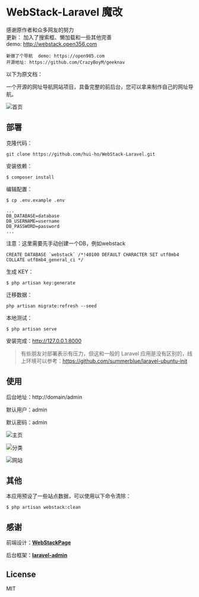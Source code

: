 # WebStack-Laravel 魔改
感谢原作者和众多网友的努力  
更新：
加入了搜索框、懒加载和一些其他完善  
demo: http://webstack.open356.com  

```
新做了个导航  demo: https://open985.com
开源地址: https://github.com/CrazyBoyM/geeknav
```

以下为原文档：

一个开源的网址导航网站项目，具备完整的前后台，您可以拿来制作自己的网址导航。

![首页](public/screen/01.png)



## 部署

克隆代码：

```shell
git clone https://github.com/hui-ho/WebStack-Laravel.git
```

安装依赖：

```shell
$ composer install
```

编辑配置：

```
$ cp .env.example .env
```

```
...
DB_DATABASE=database
DB_USERNAME=username
DB_PASSWORD=password
...
```
注意：这里需要先手动创建一个DB，例如webstack
```
CREATE DATABASE `webstack` /*!40100 DEFAULT CHARACTER SET utf8mb4 COLLATE utf8mb4_general_ci */
```

生成 KEY：

```shell
$ php artisan key:generate  
```

迁移数据：

```shell
php artisan migrate:refresh --seed
```

本地测试：

```shell
$ php artisan serve
```

安装完成：http://127.0.0.1:8000

> 有些朋友对部署表示有压力，但这和一般的 Laravel 应用是没有区别的，线上环境可以参考：https://github.com/summerblue/laravel-ubuntu-init


## 使用

后台地址：http://domain/admin

默认用户：admin

默认密码：admin

![主页](public/screen/02.png)

![分类](public/screen/03.png)

![网站](public/screen/04.png)


## 其他

本应用预设了一些站点数据，可以使用以下命令清除：

```shell
$ php artisan webstack:clean
```


## 感谢

前端设计：[**WebStackPage**](https://github.com/WebStackPage/WebStackPage.github.io)

后台框架：[**laravel-admin**](https://github.com/z-song/laravel-admin)



## License

MIT
